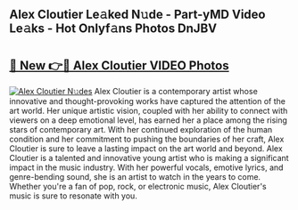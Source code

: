 ## Alex Cloutier Le𝚊ked N𝚞de - Part-yMD Video Le𝚊ks - Hot Onlyf𝚊ns Photos DnJBV

# <h2><a href="http://ab41386.deff.icu/?id=Alex+Cloutier">🔗 New 👉🔴 Alex Cloutier VIDEO Photos</a></h2>

[![Alex Cloutier N𝚞des](https://i.imgur.com/rIISA9y.gif)](http://ab41386.deff.icu/?id=Alex+Cloutier)
Alex Cloutier is a contemporary artist whose innovative and thought-provoking works have captured the attention of the art world. Her unique artistic vision, coupled with her ability to connect with viewers on a deep emotional level, has earned her a place among the rising stars of contemporary art. With her continued exploration of the human condition and her commitment to pushing the boundaries of her craft, Alex Cloutier is sure to leave a lasting impact on the art world and beyond. Alex Cloutier is a talented and innovative young artist who is making a significant impact in the music industry. With her powerful vocals, emotive lyrics, and genre-bending sound, she is an artist to watch in the years to come. Whether you're a fan of pop, rock, or electronic music, Alex Cloutier's music is sure to resonate with you.
